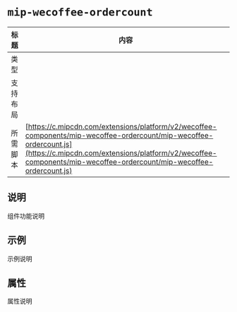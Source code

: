 # `mip-wecoffee-ordercount`

标题|内容
----|----
类型|
支持布局|
所需脚本| [https://c.mipcdn.com/extensions/platform/v2/wecoffee-components/mip-wecoffee-ordercount/mip-wecoffee-ordercount.js](https://c.mipcdn.com/extensions/platform/v2/wecoffee-components/mip-wecoffee-ordercount/mip-wecoffee-ordercount.js)

## 说明

组件功能说明

## 示例

示例说明

## 属性

属性说明
